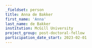 ```yaml
---
_fieldset: person
title: Anna de Bakker
first_name: 'Anna'
last_name: de Bakker
institution: McGill University
project_group: post-doctoral-fellow
participation_date_start: 2023-02-01
---
```

